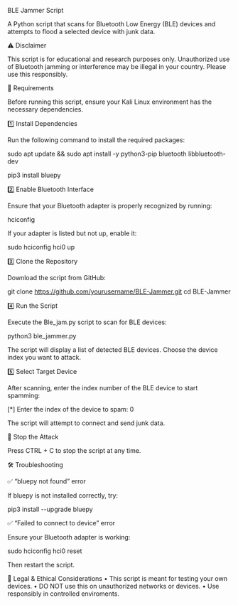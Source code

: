 BLE Jammer Script

A Python script that scans for Bluetooth Low Energy (BLE) devices and attempts to flood a selected device with junk data.

⚠️ Disclaimer

This script is for educational and research purposes only. Unauthorized use of Bluetooth jamming or interference may be illegal in your country. Please use this responsibly.

🔧 Requirements

Before running this script, ensure your Kali Linux environment has the necessary dependencies.

1️⃣ Install Dependencies

Run the following command to install the required packages:

sudo apt update && sudo apt install -y python3-pip bluetooth libbluetooth-dev

pip3 install bluepy

2️⃣ Enable Bluetooth Interface

Ensure that your Bluetooth adapter is properly recognized by running:

hciconfig

If your adapter is listed but not up, enable it:

sudo hciconfig hci0 up

3️⃣ Clone the Repository

Download the script from GitHub:

git clone https://github.com/yourusername/BLE-Jammer.git
cd BLE-Jammer

4️⃣ Run the Script

Execute the Ble_jam.py script to scan for BLE devices:

python3 ble_jammer.py

The script will display a list of detected BLE devices. Choose the device index you want to attack.

5️⃣ Select Target Device

After scanning, enter the index number of the BLE device to start spamming:

[*] Enter the index of the device to spam: 0

The script will attempt to connect and send junk data.

🛑 Stop the Attack

Press CTRL + C to stop the script at any time.

🛠 Troubleshooting

✅ “bluepy not found” error

If bluepy is not installed correctly, try:

pip3 install --upgrade bluepy

✅ “Failed to connect to device” error

Ensure your Bluetooth adapter is working:

sudo hciconfig hci0 reset

Then restart the script.

📜 Legal & Ethical Considerations
	•	This script is meant for testing your own devices.
	•	DO NOT use this on unauthorized networks or devices.
	•	Use responsibly in controlled enviroments.
